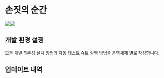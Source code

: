 # 손짓의 순간
 <img src="https://img.shields.io/badge/android-white?style=flat&logo=android&logoColor=#34A853"><img src="https://img.shields.io/badge/kotlin-white?style=flat&logo=kotlin&logoColor=#7F52FF">

## 개발 환경 설정
모든 개발 의존성 설치 방법과 자동 테스트 슈트 실행 방법을 운영체제 별로 작성합니다.


## 업데이트 내역


